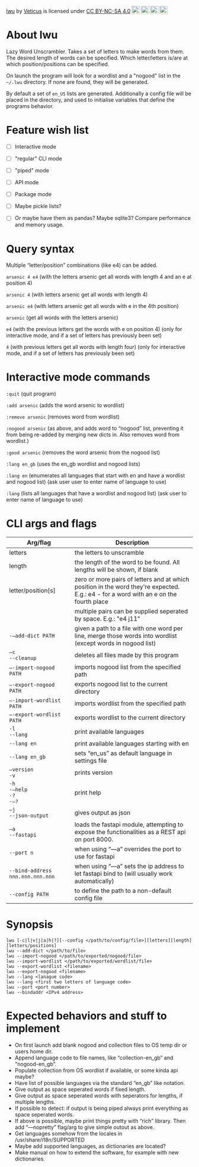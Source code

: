 <p xmlns:cc="http://creativecommons.org/ns#" xmlns:dct="http://purl.org/dc/terms/"><a property="dct:title" rel="cc:attributionURL" href="https://github.com/veticus/lwu">lwu</a> by <a rel="cc:attributionURL dct:creator" property="cc:attributionName" href="https://github.com/veticus">Veticus</a> is licensed under <a href="http://creativecommons.org/licenses/by-nc-sa/4.0/?ref=chooser-v1" target="_blank" rel="license noopener noreferrer" style="display:inline-block;">CC BY-NC-SA 4.0<img style="height:22px!important;margin-left:3px;vertical-align:text-bottom;" src="https://mirrors.creativecommons.org/presskit/icons/cc.svg?ref=chooser-v1"><img style="height:22px!important;margin-left:3px;vertical-align:text-bottom;" src="https://mirrors.creativecommons.org/presskit/icons/by.svg?ref=chooser-v1"><img style="height:22px!important;margin-left:3px;vertical-align:text-bottom;" src="https://mirrors.creativecommons.org/presskit/icons/nc.svg?ref=chooser-v1"><img style="height:22px!important;margin-left:3px;vertical-align:text-bottom;" src="https://mirrors.creativecommons.org/presskit/icons/sa.svg?ref=chooser-v1"></a></p>

# About lwu
Lazy Word Unscrambler.
Takes a set of letters to make words from them.
The desired length of words can be specified.
Which letter/letters is/are at which position/positions can be specified.

On launch the program will look for a wordlist and a "nogood" list in the `~/.lwu` directory.
If none are found, they will be generated.

By default a set of `en_US` lists are generated.
Additionally a config file will be placed in the directory, and used to initialise variables that define the programs behavior.



# Feature wish list
- [ ] Interactive mode
- [ ] "regular" CLI mode
- [ ] "piped" mode
- [ ] API mode
- [ ] Package mode
- [ ] Maybe pickle lists?
- [ ] Or maybe have them as pandas? Maybe sqlite3? Compare performance and memory usage.


# Query syntax
Multiple “letter/position” combinations (like e4) can be added.

`arsenic 4 e4`
(with the letters arsenic get all words with length 4 and an e at position 4)

`arsenic 4`
(with letters arsenic get all words with length 4)

`arsenic e4`
(with letters arsenic get all words with e in the 4th position)

`arsenic`
(get all words with the letters arsenic)

`e4`
(with the previous letters get the words with e on position 4)
(only for interactive mode, and if a set of letters has previously been set)

`4`
(with previous letters get all words with length four)
(only for interactive mode, and if a set of letters has previously been set)

# Interactive mode commands
`:quit`
(quit program)

`:add arsenic`
(adds the word arsenic to wordlist)

`:remove arsenic`
(removes word from wordlist)

`:nogood arsenic`
(as above, and adds word to “nogood” list, preventing it from being re-added by merging new dicts in. Also removes word from wordlist.)

`:good arsenic`
(removes the word arsenic from the nogood list)

`:lang en_gb`
(uses the en_gb wordlist and nogood lists)

`:lang en`
(enumerates all languages that start with en and have a wordlist and nogood list) (ask user user to enter name of language to use)

`:lang`
(lists all languages that have a wordlist and nogood list) (ask user to enter name of language to use)


# CLI args and flags
| Arg/flag                             | Description                                                                                                                               |
|--------------------------------------|-------------------------------------------------------------------------------------------------------------------------------------------|
| letters                              | the letters to unscramble                                                                                                                 |
| length                               | the length of the word to be found. All lengths will be shown, if blank                                                                   |
| letter/position[s]                   | zero or more pairs of letters and at which position in the word they're expected.<br/>E.g.: e4 - for a word with an e on the fourth place |
|                                      | multiple pairs can be supplied seperated by space. E.g.: "e4 j11"                                                                         |
| `-—add-dict PATH`                    | given a path to a file with one word per line, merge those words into wordlist (except words in nogood list)                              |
| `—c`<br/>`--cleanup`                 | deletes all files made by this program                                                                                                    |
| `—-import-nogood PATH`               | imports nogood list from the specified path                                                                                               |
| `—-export-nogood PATH`               | exports nogood list to the current directory                                                                                              |
| `—-import-wordlist PATH`             | imports wordlist from the specified path                                                                                                  |
| `—-export-wordlist PATH`             | exports wordlist to the current directory                                                                                                 |
| `-l`<br/>`--lang`                    | print available languages                                                                                                                 |
| `--lang en`                          | print available languages starting with en                                                                                                |
| `--lang en_gb`                       | sets “en_us” as default language in settings file                                                                                         |
| `—version`<br/>`-v`                  | prints version                                                                                                                            |
| `-h`<br/>`-—help`<br/>`-?`<br/>`-—?` | print help                                                                                                                                |
| `—j`<br/>`--json-output`             | gives output as json                                                                                                                      |
| `—a`<br/>`--fastapi`                 | loads the fastapi module, attempting to expose the functionalities as a REST api on port 8000.                                            |
| `--port n`                           | when using “—a” overrides the port to use for fastapi                                                                                     |
| `--bind-address nnn.nnn.nnn.nnn`     | when using “—a” sets the ip address to let fastapi bind to (will usually work automatically)                                              |
| `--config PATH`                      | to define the path to a non-default config file                                                                                           |

# Synopsis
```
lwu [-c|l|v|j|a|h|?][--config </path/to/config/file>][letters][length][letters/positions]
lwu --add-dict </path/to/file>
lwu --import-nogood </path/to/exported/nogood/file>
lwu --import-wordlist </path/to/exported/wordlist/file>
lwu --export-wordlist <filename>
lwu --export-nogood <filename>
lwu --lang <lanague code>
lwu --lang <first two letters of language code>
lwu --port <port number>
lwu --bindaddr <IPv4 address>
```

# Expected behaviors and stuff to implement
- On first launch add blank nogood and collection files to OS temp dir or users home dir.
- Append language code to file names, like “collection-en_gb” and “nogood-en_gb”.
- Populate collection from OS wordlist if available, or some kinda api maybe?
- Have list of possible languages via the standard “en_gb” like notation.
- Give output as space seperated words if fixed length.
- Give output as space seperated words with seperators for lengths, if multiple lengths.
- If possible to detect: if output is being piped always print everything as space seperated words.
- If above is possible, maybe print things pretty with “rich” library. Then add “—nopretty” flag/arg to give simple outout as above.
- Get languages somehow from the locales in /usr/share/i18n/SUPPORTED
- Maybe add supported languages, as dictionaries are located?
- Make manual on how to extend the software, for example with new dictionaries.